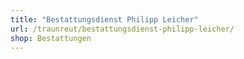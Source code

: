 ```yaml
---
title: "Bestattungsdienst Philipp Leicher"
url: /traunreut/bestattungsdienst-philipp-leicher/
shop: Bestattungen
---
```

